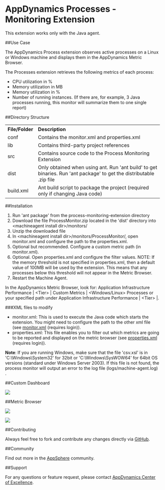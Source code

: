 # AppDynamics Processes - Monitoring Extension

This extension works only with the Java agent.

##Use Case

The AppDynamics Process extension observes active processes on a Linux or Windows machine and displays them in the AppDynamics Metric Browser.

The Processes extension retrieves the following metrics of each process:

-   CPU utilization in %
-   Memory utilization in MB
-   Memory utilization in %
-   Number of running instances. (If there are, for example, 3 Java processes running, this monitor will summarize them to one single report)


##Directory Structure

<table><tbody>
<tr>
<th align="left"> File/Folder </th>
<th align="left"> Description </th>
</tr>
<tr>
<td class='confluenceTd'> conf </td>
<td class='confluenceTd'> Contains the monitor.xml and properties.xml </td>
</tr>
<tr>
<td class='confluenceTd'> lib </td>
<td class='confluenceTd'> Contains third-party project references </td>
</tr>
<tr>
<td class='confluenceTd'> src </td>
<td class='confluenceTd'> Contains source code to the Process Monitoring Extension </td>
</tr>
<tr>
<td class='confluenceTd'> dist </td>
<td class='confluenceTd'> Only obtained when using ant. Run 'ant build' to get binaries. Run 'ant package' to get the distributable .zip file </td>
</tr>
<tr>
<td class='confluenceTd'> build.xml </td>
<td class='confluenceTd'> Ant build script to package the project (required only if changing Java code) </td>
</tr>
</tbody>
</table>

##Installation

1. Run 'ant package' from the process-monitoring-extension directory
2. Download the file ProcessMonitor.zip located in the 'dist' directory into \<machineagent install dir\>/monitors/
3. Unzip the downloaded file
4. In \<machineagent install dir\>/monitors/ProcessMonitor/, open monitor.xml and configure the path to the properties.xml.
5. Optional but recommended. Configure a custom metric path (in monitor.xml).
6. Optional. Open properties.xml and configure the filter values. NOTE: If the memory threshold is not specified in properties.xml, then a default value of 100MB will be used by the extension. This means that any processes below this threshold will not appear in the Metric Browser.
7. Restart the Machine Agent.

In the AppDynamics Metric Browser, look for: Application Infrastructure Performance  | \<Tier\> | Custom Metrics | \<Windows/Linux\> Processes
or your specified path under Application Infrastructure Performance  | \<Tier\> |.

###XML files to modify
<ul>
<li>monitor.xml: This is used to execute the Java code which starts the extension. You might need to configure the path to the other xml file (see <a href="http://docs.appdynamics.com/display/ACE/Processes?sortBy=name#Processes-monitor.xml" target="_blank">monitor.xml</a> (requires login)).</li>
<li>properties.xml: This file enables you to filter out which metrics are going to be reported and displayed on the metric browser (see <a href="http://docs.appdynamics.com/display/ACE/Processes?sortBy=name#Processes-properties.xml" target="_blank">properties.xml</a> (requires login)).</li>
</ul>

**Note**: If you are running Windows,  make sure that the file 'csv.xsl' is in 'C:\Windows\System32' for 32bit or 'C:\Windows\SysWOW64' for 64bit OS versions (standard under Windows Server 2003).
If this file is not found, the process monitor will output an error to the log file (logs/machine-agent.log) .


##Custom Dashboard

![](http://appsphere.appdynamics.com/t5/image/serverpage/image-id/95i5C555106398901A2/image-size/original?v=mpbl-1&px=-1)

##Metric Browser

![](http://appsphere.appdynamics.com/t5/image/serverpage/image-id/93iED3BE531B3AE0FFC/image-size/original?v=mpbl-1&px=-1)

![](http://appsphere.appdynamics.com/t5/image/serverpage/image-id/97iCA9AA07958232EAD/image-size/original?v=mpbl-1&px=-1)



##Contributing

Always feel free to fork and contribute any changes directly via [GitHub](https://github.com/Appdynamics/process-monitoring-extension).

##Community

Find out more in the [AppSphere](http://appsphere.appdynamics.com/t5/Extensions/Process-Monitoring-Extension/idi-p/1069) community.

##Support

For any questions or feature request, please contact [AppDynamics Center of Excellence](mailto:ace-request@appdynamics.com).
